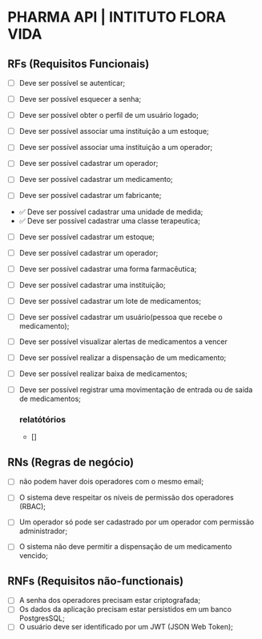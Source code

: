 # PHARMA API | INTITUTO FLORA VIDA

## RFs (Requisitos Funcionais)

- [ ] Deve ser possível se autenticar;
- [ ] Deve ser possível esquecer a senha;
- [ ] Deve ser possível obter o perfil de um usuário logado;

- [ ] Deve ser possível associar uma instituição a um estoque;
- [ ] Deve ser possível associar uma instituição a um operador; 

- [ ] Deve ser possível cadastrar um operador;
- [ ] Deve ser possível cadastrar um medicamento;
- [ ] Deve ser possível cadastrar um fabricante;
- ✅ Deve ser possível cadastrar uma unidade de medida;
- ✅ Deve ser possível cadastrar uma classe terapeutica;
- [ ] Deve ser possível cadastrar um estoque;
- [ ] Deve ser possível cadastrar um operador;
- [ ] Deve ser possível cadastrar uma forma farmacêutica;
- [ ] Deve ser possível cadastrar uma instituição;
- [ ] Deve ser possível cadastrar um lote de medicamentos;
- [ ] Deve ser possível cadastrar um usuário(pessoa que recebe o medicamento);

- [ ] Deve ser possível visualizar alertas de medicamentos a vencer
- [ ] Deve ser possível realizar a dispensação de um medicamento;
- [ ] Deve ser possível realizar baixa de medicamentos;
- [ ] Deve ser possível registrar uma movimentação de entrada ou de saída de medicamentos;


  ### relatótórios
  - []

## RNs (Regras de negócio)

- [ ] não podem haver dois operadores com o mesmo email;
- [ ] O sistema deve respeitar os níveis de permissão dos operadores (RBAC); 
- [ ] Um operador só pode ser cadastrado por um operador com permissão administrador;
- [ ] O sistema não deve permitir a dispensação de um medicamento vencido;


## RNFs (Requisitos não-functionais)

- [ ]  A senha dos operadores precisam estar criptografada;
- [ ]  Os dados da aplicação precisam estar persistidos em um banco PostgresSQL; 
- [ ]  O usuário deve ser identificado por um JWT (JSON Web Token);
